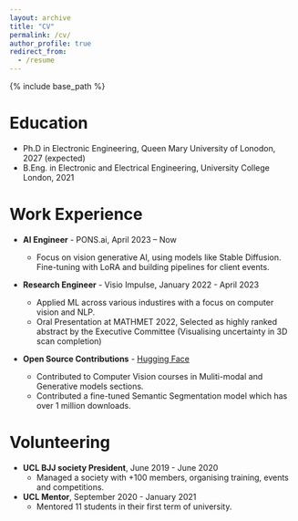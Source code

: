 ```yaml
---
layout: archive
title: "CV"
permalink: /cv/
author_profile: true
redirect_from:
  - /resume
---
```


{% include base_path %}

Education
======
* Ph.D in Electronic Engineering, Queen Mary University of Lonodon, 2027 (expected)
* B.Eng. in Electronic and Electrical Engineering, University College London, 2021

Work Experience
======
* **AI Engineer** - PONS.ai, April 2023 – Now
  * Focus on vision generative AI, using models like Stable Diffusion. Fine-tuning with LoRA and building pipelines for client events.

* **Research Engineer** - Visio Impulse, January 2022 - April 2023
  * Applied ML across various industires with a focus on computer vision and NLP.
  * Oral Presentation at MATHMET 2022, Selected as highly ranked abstract by the Executive Committee (Visualising uncertainty in 3D scan completion)

* **Open Source Contributions** - [Hugging Face](https://huggingface.co/mattmdjaga)
  * Contributed to Computer Vision courses in Muliti-modal and Generative models sections.
  * Contributed a fine-tuned Semantic Segmentation model which has over 1 million downloads.
  
<!--
Publications
======
  <ul>{% for post in site.publications reversed %}
    {% include archive-single-cv.html %}
  {% endfor %}</ul>
  
Talks
======
  <ul>{% for post in site.talks reversed %}
    {% include archive-single-talk-cv.html  %}
  {% endfor %}</ul>
  
Teaching
======
  <ul>{% for post in site.teaching reversed %}
    {% include archive-single-cv.html %}
  {% endfor %}</ul>
-->

Volunteering
======
* **UCL BJJ society President**, June 2019 - June 2020
  * Managed a society with +100 members, organising training, events and competitions.
* **UCL Mentor**, September 2020 - January 2021
  * Mentored 11 students in their first term of university.

